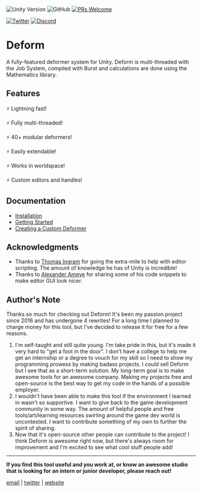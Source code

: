 ![Unity Version](https://img.shields.io/badge/unity-2018.3%2B-blue.svg)
![GitHub](https://img.shields.io/github/license/keenanwoodall/Deform.svg)
[![PRs Welcome](https://img.shields.io/badge/PRs-welcome-blue.svg)](https://github.com/keenanwoodall/Deform/compare)

[![Twitter](https://img.shields.io/twitter/follow/keenanwoodall.svg?label=Follow&style=social)](https://twitter.com/intent/follow?screen_name=keenanwoodall)
[![Discord](https://img.shields.io/discord/503808487520993280.svg?logo=Discord&style=social)](https://discord.gg/NnX5cpr)

# Deform
A fully-featured deformer system for Unity. Deform is multi-threaded with the Job System, compiled with Burst and calculations are done using the Mathematics library.

## Features
:zap: Lightning fast!

:zap: Fully multi-threaded!

:zap: 40+ modular deformers!

:zap: Easily extendable!

:zap: Works in worldspace!

:zap: Custom editors and handles!

## Documentation
* [Installation](Documentation/Installation.md)
* [Getting Started](Documentation/GettingStarted.md)
* [Creating a Custom Deformer](Documentation/CustomDeformer.md)

## Acknowledgments
* Thanks to [Thomas Ingram](https://twitter.com/vertexxyz) for going the extra-mile to help with editor scripting. The amount of knowledge he has of Unity is incredible!
* Thanks to [Alexander Ameye](https://twitter.com/alexanderameye) for sharing some of his code snippets to make editor GUI look nicer.

## Author's Note
Thanks so much for checking out Deform! It's been my passion project since 2016 and has undergone 4 rewrites! For a long time I planned to charge money for this tool, but I've decided to release it for free for a few reasons.

1. I'm self-taught and still quite young. I'm take pride in this, but it's made it very hard to "get a foot in the door". I don't have a college to help me get an internship or a degree to vouch for my skill so I need to show my programming prowess by making badass projects. I *could* sell Deform but I see that as a short-term solution. My long-term goal is to make awesome tools for an awesome company. Making my projects free and open-source is the best way to get my code in the hands of a possible employer.
2. I wouldn't have been able to make this tool if the environment I learned in wasn't so supportive. I want to give back to the game development community in some way. The amount of helpful people and free tools/art/learning resources swirling around the game dev world is uncontested. I want to contribute something of my own to further the spirit of sharing.
3. Now that it's open-source other people can contribute to the project! I think Deform is awesome right now, but there's always room for improvement and I'm excited to see what cool stuff people add!

---

**If you find this tool useful and you work at, or know an awesome studio that is looking for an intern or junior developer, please reach out!**

[email](mailto:keenanwoodall@gmail.com) | [twitter](https://twitter.com/keenanwoodall) | [website](http://keenanwoodall.com)
